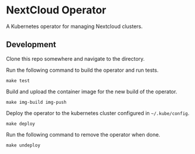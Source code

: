 # NextCloud Operator

A Kubernetes operator for managing Nextcloud clusters.

## Development

Clone this repo somewhere and navigate to the directory. 

Run the following command to build the operator and run tests.

```
make test
```

Build and upload the container image for the new build of the operator.

```
make img-build img-push
```

Deploy the operator to the kubernetes cluster configured in `~/.kube/config`.

```
make deploy
```

Run the following command to remove the operator when done.

```
make undeploy
```
